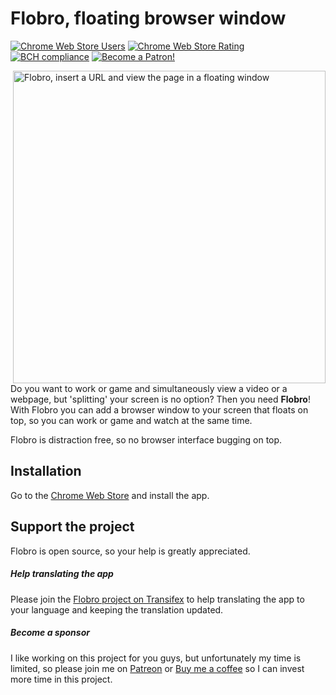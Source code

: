 # Flobro, floating browser window

[![Chrome Web Store Users](https://img.shields.io/chrome-web-store/users/faaljkdndnfoagcmhedlmbgieoocemch.svg)](https://chrome.google.com/webstore/detail/flobro-floating-browser-w/faaljkdndnfoagcmhedlmbgieoocemch)
[![Chrome Web Store Rating](https://img.shields.io/chrome-web-store/rating/faaljkdndnfoagcmhedlmbgieoocemch.svg)](https://chrome.google.com/webstore/detail/flobro-floating-browser-w/faaljkdndnfoagcmhedlmbgieoocemch)
[![BCH compliance](https://bettercodehub.com/edge/badge/cornips/flobro?branch=master)](https://bettercodehub.com/)
[![Become a Patron!](https://img.shields.io/endpoint.svg?url=https%3A%2F%2Fshieldsio-patreon.herokuapp.com%2Fcornips)](https://www.patreon.com/bePatron?u=3907320)

<img align="right" width="500" alt="Flobro, insert a URL and view the page in a floating window" src="http://flobro.cornips.nl/assets/img/flobro-promo-github.png">

Do you want to work or game and simultaneously view a video or a webpage, but 'splitting' your screen is no option?
Then you need **Flobro**! With Flobro you can add a browser window to your screen that floats on top, so you can work or game and watch at the same time.

Flobro is distraction free, so no browser interface bugging on top.

## Installation
Go to the [Chrome Web Store](https://chrome.google.com/webstore/detail/zwevend-browser-venster/faaljkdndnfoagcmhedlmbgieoocemch) and install the app.

## Support the project
Flobro is open source, so your help is greatly appreciated.  

##### Help translating the app  
Please join the [Flobro project on Transifex](https://www.transifex.com/cornips/flobro/) to help translating the app to your language and keeping the translation updated.  

##### Become a sponsor  
I like working on this project for you guys, but unfortunately my time is limited, so please join me on [Patreon](https://www.patreon.com/bePatron?u=3907320) or [Buy me a coffee](https://www.buymeacoffee.com/cornips) so I can invest more time in this project.